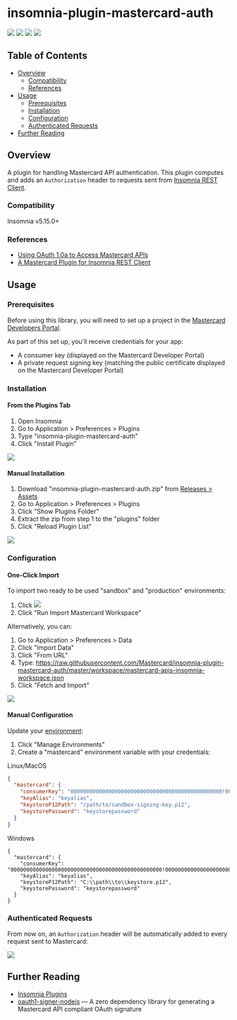 # insomnia-plugin-mastercard-auth

[![](https://github.com/Mastercard/insomnia-plugin-mastercard-auth/workflows/broken%20links%3F/badge.svg)](https://github.com/Mastercard/insomnia-plugin-mastercard-auth/actions?query=workflow%3A%22broken+links%3F%22)
[![](https://img.shields.io/npm/v/insomnia-plugin-mastercard-auth.svg)](https://www.npmjs.com/package/insomnia-plugin-mastercard-auth)
[![](https://img.shields.io/badge/license-Apache%202.0-yellow.svg)](https://github.com/Mastercard/insomnia-plugin-mastercard-auth/blob/master/LICENSE)
[![](https://img.shields.io/badge/insomnia-workspace-purple.svg?color=6a57d5)](https://insomnia.rest/run/?label=Import%20Mastercard%20Workspace&uri=https://raw.githubusercontent.com/Mastercard/insomnia-plugin-mastercard-auth/master/workspace/mastercard-apis-insomnia-workspace.json)

## Table of Contents
- [Overview](#overview)
  * [Compatibility](#compatibility)
  * [References](#references)
- [Usage](#usage)
  * [Prerequisites](#prerequisites)
  * [Installation](#installation)
  * [Configuration](#configuration)
  * [Authenticated Requests](#authenticated-requests)
- [Further Reading](#further-reading)

## Overview <a name="overview"></a>
A plugin for handling Mastercard API authentication. This plugin computes and adds an `Authorization` header to requests sent from [Insomnia REST Client](https://insomnia.rest/).

### Compatibility <a name="compatibility"></a>
Insomnia v5.15.0+

### References <a name="references"></a>
* [Using OAuth 1.0a to Access Mastercard APIs](https://developer.mastercard.com/platform/documentation/security-and-authentication/using-oauth-1a-to-access-mastercard-apis/)
* [A Mastercard Plugin for Insomnia REST Client](https://developer.mastercard.com/blog/a-mastercard-plugin-for-insomnia-rest-client)

## Usage <a name="usage"></a>

### Prerequisites <a name="prerequisites"></a>
Before using this library, you will need to set up a project in the [Mastercard Developers Portal](https://developer.mastercard.com). 

As part of this set up, you'll receive credentials for your app:
* A consumer key (displayed on the Mastercard Developer Portal)
* A private request signing key (matching the public certificate displayed on the Mastercard Developer Portal)

### Installation <a name="installation"></a>

#### From the Plugins Tab
1. Open Insomnia
2. Go to Application > Preferences > Plugins
3. Type "insomnia-plugin-mastercard-auth"
4. Click "Install Plugin"

![](https://user-images.githubusercontent.com/3964455/67882592-66a0cd00-fb3a-11e9-9e57-15736b605396.gif)

#### Manual Installation
1. Download "insomnia-plugin-mastercard-auth.zip" from [Releases > Assets](https://github.com/Mastercard/insomnia-plugin-mastercard-auth/releases)
2. Go to Application > Preferences > Plugins
3. Click "Show Plugins Folder"
4. Extract the zip from step 1 to the "plugins" folder
5. Click "Reload Plugin List"

![](https://user-images.githubusercontent.com/3964455/67882595-66a0cd00-fb3a-11e9-8909-f2188f9a94da.gif)

### Configuration <a name="configuration"></a>

#### One-Click Import
To import two ready to be used "sandbox" and "production" environments:
1. Click [![](https://img.shields.io/badge/insomnia-workspace-purple.svg?color=6a57d5)](https://insomnia.rest/run/?label=Import%20Mastercard%20Workspace&uri=https://raw.githubusercontent.com/Mastercard/insomnia-plugin-mastercard-auth/master/workspace/mastercard-apis-insomnia-workspace.json)
2. Click "Run Import Mastercard Workspace"

Alternatively, you can:
1. Go to Application > Preferences > Data
2. Click "Import Data"
3. Click "From URL"
4. Type: https://raw.githubusercontent.com/Mastercard/insomnia-plugin-mastercard-auth/master/workspace/mastercard-apis-insomnia-workspace.json
5. Click "Fetch and Import"

![](https://user-images.githubusercontent.com/3964455/68041294-2d966300-fcc8-11e9-887a-cfadf183c4c1.gif)

#### Manual Configuration
Update your [environment](https://support.insomnia.rest/article/18-environment-variables):
1. Click "Manage Environments"
2. Create a "mastercard" environment variable with your credentials:

Linux/MacOS
```json
{
  "mastercard": {
    "consumerKey": "000000000000000000000000000000000000000000000000!000000000000000000000000000000000000000000000000",
    "keyAlias": "keyalias",
    "keystoreP12Path": "/path/to/sandbox-signing-key.p12",
    "keystorePassword": "keystorepassword"
  }
}
```
Windows
```
{
  "mastercard": {
    "consumerKey": "000000000000000000000000000000000000000000000000!000000000000000000000000000000000000000000000000",
    "keyAlias": "keyalias",
    "keystoreP12Path": "C:\\path\\to\\keystore.p12",
    "keystorePassword": "keystorepassword"
  }
}
```


### Authenticated Requests <a name="authenticated-requests"></a>
From now on, an `Authorization` header will be automatically added to every request sent to Mastercard:

![](https://user-images.githubusercontent.com/3964455/68042376-a72f5080-fcca-11e9-85d9-d60cdd2da920.gif)

## Further Reading <a name="further-reading"></a>
* [Insomnia Plugins](https://support.insomnia.rest/article/26-plugins)
* [oauth1-signer-nodejs](https://github.com/Mastercard/oauth1-signer-nodejs) — A zero dependency library for generating a Mastercard API compliant OAuth signature

